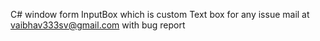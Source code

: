 C# window form InputBox which is custom Text box 
for any issue mail at vaibhav333sv@gmail.com
with bug report
